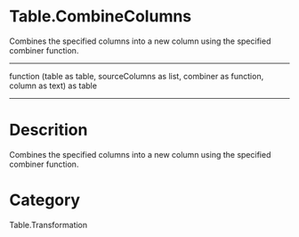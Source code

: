 ﻿# Table.CombineColumns
Combines the specified columns into a new column using the specified combiner function.
***
function (table as table, sourceColumns as list, combiner as function, column as text) as table
***
# Descrition 
Combines the specified columns into a new column using the specified combiner function.
# Category 
Table.Transformation
